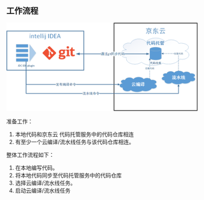 ## 工作流程

![workflow.png](../../../../image/IDE-plugin/1.png)

准备工作：

1. 本地代码和京东云 代码托管服务中的代码仓库相连
2. 有至少一个云编译/流水线任务与该代码仓库相连。

整体工作流程如下：

1. 在本地编写代码。
2. 将本地代码同步至代码托管服务中的代码仓库
3. 选择云编译/流水线任务。
4. 启动云编译/流水线任务